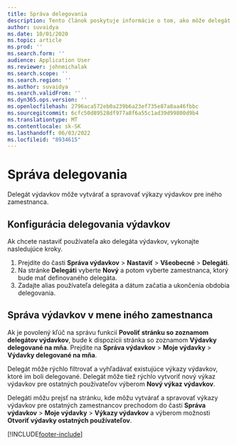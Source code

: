 ```yaml
---
title: Správa delegovania
description: Tento článok poskytuje informácie o tom, ako môže delegát výdavkov vytvárať a spravovať výkazy výdavkov pre iného zamestnanca.
author: suvaidya
ms.date: 10/01/2020
ms.topic: article
ms.prod: ''
ms.search.form: ''
audience: Application User
ms.reviewer: johnmichalak
ms.search.scope: ''
ms.search.region: ''
ms.author: suvaidya
ms.search.validFrom: ''
ms.dyn365.ops.version: ''
ms.openlocfilehash: 2796aca572eb0a239b6a23ef735e87a8aa46fbbc
ms.sourcegitcommit: 6cfc50d89528df977a8f6a55c1ad39d99800d9b4
ms.translationtype: MT
ms.contentlocale: sk-SK
ms.lasthandoff: 06/03/2022
ms.locfileid: "8934615"
---
```

# <a name="manage-delegation"></a>Správa delegovania
Delegát výdavkov môže vytvárať a spravovať výkazy výdavkov pre iného zamestnanca.

## <a name="configuring-expense-delegation"></a>Konfigurácia delegovania výdavkov

Ak chcete nastaviť používateľa ako delegáta výdavkov, vykonajte nasledujúce kroky. 
1. Prejdite do časti **Správa výdavkov** > **Nastaviť** > **Všeobecné** > **Delegáti**. 
2. Na stránke **Delegáti** vyberte **Nový** a potom vyberte zamestnanca, ktorý bude mať definovaného delegáta. 
3. Zadajte alias používateľa delegáta a dátum začatia a ukončenia obdobia delegovania.

## <a name="manage-expenses-on-behalf-of-another-employee"></a>Správa výdavkov v mene iného zamestnanca

Ak je povolený kľúč na správu funkcií **Povoliť stránku so zoznamom delegátov výdavkov**, bude k dispozícii stránka so zoznamom **Výdavky delegované na mňa**. Prejdite na **Správa výdavkov** > **Moje výdavky** > **Výdavky delegované na mňa**.

Delegát môže rýchlo filtrovať a vyhľadávať existujúce výkazy výdavkov, ktoré im boli delegované. Delegát môže tiež rýchlo vytvoriť nový výkaz výdavkov pre ostatných používateľov výberom **Nový výkaz výdavkov**.

Delegáti môžu prejsť na stránku, kde môžu vytvárať a spravovať výkazy výdavkov pre ostatných zamestnancov prechodom do časti **Správa výdavkov** > **Moje výdavky** > **Výkazy výdavkov** a výberom možnosti **Otvoriť výdavky ostatných používateľov**.


[!INCLUDE[footer-include](../includes/footer-banner.md)]